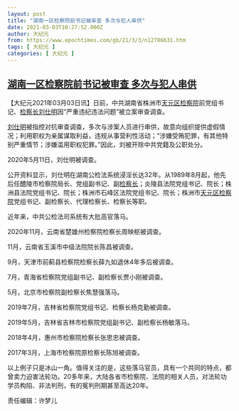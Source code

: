 ```yaml
---
layout: post
title: "湖南一区检察院前书记被审查 多次与犯人串供"
date: 2021-03-03T10:27:52.000Z
author: 大纪元
from: https://www.epochtimes.com/gb/21/3/3/n12786631.htm
tags: [ 大纪元 ]
categories: [ 大纪元 ]
---
```

<!--1614767272000-->
[湖南一区检察院前书记被审查 多次与犯人串供](https://www.epochtimes.com/gb/21/3/3/n12786631.htm)
------

<div>
<p>【大纪元2021年03月03日讯】日前，中共湖南省株洲市<a href="https://www.epochtimes.com/gb/tag/%E5%A4%A9%E5%85%83%E5%8C%BA%E6%A3%80%E5%AF%9F%E9%99%A2.html">天元区检察院</a>前党组书记、<a href="https://www.epochtimes.com/gb/tag/%E6%A3%80%E5%AF%9F%E9%95%BF.html">检察长</a><a href="https://www.epochtimes.com/gb/tag/%E5%88%98%E4%BB%95%E6%98%8E.html">刘仕明</a>因“严重违纪违法问题”被立案审查调查。</p><p><a href="https://www.epochtimes.com/gb/tag/%E5%88%98%E4%BB%95%E6%98%8E.html">刘仕明</a>被指控对抗审查调查，多次与涉案人员进行串供，故意向组织提供虚假情况；利用职权为亲属谋取利益，违规从事营利性活动；“涉嫌受贿犯罪，有其他特别严重情节；涉嫌滥用职权犯罪。”因此，刘被开除中共党籍及公职处分。</p><p>2020年5月11日，刘仕明被调查。</p><p>公开资料显示，刘仕明在湖南公检法系统浸淫长达32年。从1989年8月起，他先后任醴陵市检察院局长、党组副书记、副<a href="https://www.epochtimes.com/gb/tag/%E6%A3%80%E5%AF%9F%E9%95%BF.html">检察长</a>；炎陵县法院党组书记、院长；株洲县法院党组书记、院长；株洲市石峰区法院党组书记、院长；株洲市<a href="https://www.epochtimes.com/gb/tag/%E5%A4%A9%E5%85%83%E5%8C%BA%E6%A3%80%E5%AF%9F%E9%99%A2.html">天元区检察院</a>党组书记、副检察长、代理检察长、检察长等职。</p><p>近年来，中共公检法司系统有大批高官落马。</p><p>2020年11月，云南省楚雄州检察院检察长周映枢被调查。</p><p>11月，云南省玉溪市中级法院院长陈昌被调查。</p><p>9月，天津市前蓟县检察院检察长薛九如退休4年多后被调查。</p><p>7月，青海省检察院党组副书记、副检察长贾小刚被调查。</p><p>5月，北京市检察院副检察长焦慧强落马。</p><p>2019年7月，吉林省检察院党组书记、检察长杨克勤被调查。</p><p>2019年5月，吉林省吉林市检察院党组副书记、副检察长杨敏落马。</p><p>2018年4月，惠州市检察院检察长张思忠被调查。</p><p>2017年3月，上海市检察院原检察长陈旭被调查。</p><p>以上例子只是冰山一角。值得关注的是，这些落马官员，具有一个共同的特点，都曾卖力迫害法轮功。20多年来，大陆各省市检察院、法院的相关人员，对法轮功学员构陷、非法判刑，有的冤判刑期甚至高达20年。</p><p>责任编辑：许梦儿</p>
</div>
